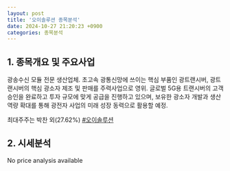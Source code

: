 ```yaml
---
layout: post
title: '오이솔루션 종목분석'
date: 2024-10-27 21:20:23 +0900
categories: 종목분석
---
```


## 1. 종목개요 및 주요사업

광송수신 모듈 전문 생산업체. 초고속 광통신망에 쓰이는 핵심 부품인 광트랜시버, 광트랜시버의 핵심 광소자 제조 및 판매를 주력사업으로 영위. 글로벌 5G용 트랜시버의 고객 승인을 완료하고 투자 규모에 맞게 공급을 진행하고 있으며, 보유한 광소자 개발과 생산 역량 확대를 통해 광전자 사업의 미래 성장 동력으로 활용할 예정.

최대주주는 박찬 외(27.62%)
[#오이솔루션](#)

## 2. 시세분석

No price analysis available
